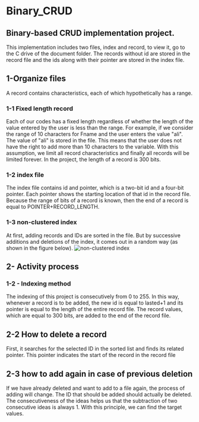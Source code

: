 # Binary_CRUD

## Binary-based CRUD implementation project.
This implementation includes two files, index and record, to view it, go to the C drive of the document folder.
The records without id are stored in the record file and the ids along with their pointer are stored in the index file.

## 1-Organize files
A record contains characteristics, each of which hypothetically has a range.

### 1-1 Fixed length record
Each of our codes has a fixed length regardless of whether the length of the value entered by the user is less than the range. For example, if we consider the range of 10 characters for Fname and the user enters the value "ali". The value of "ali" is stored in the file. This means that the user does not have the right to add more than 10 characters to the variable.
With this assumption, we limit all record characteristics and finally all records will be limited forever. In the project, the length of a record is 300 bits.

### 1-2 index file
The index file contains id and pointer, which is a two-bit id and a four-bit pointer. Each pointer shows the starting location of that id in the record file. Because the range of bits of a record is known, then the end of a record is equal to POINTER+RECORD_LENGTH.

### 1-3 non-clustered index
At first, adding records and IDs are sorted in the file. But by successive additions and deletions of the index, it comes out in a random way (as shown in the figure below).
![non-clustered index](https://dataschool.com/assets/images/sql-optimization/how_to_index/indexToTable.png)

## 2- Activity process
### 1-2 - Indexing method
The indexing of this project is consecutively from 0 to 255. In this way, whenever a record is to be added, the new id is equal to lasted+1 and its pointer is equal to the length of the entire record file. The record values, which are equal to 300 bits, are added to the end of the record file.

## 2-2 How to delete a record
First, it searches for the selected ID in the sorted list and finds its related pointer. This pointer indicates the start of the record in the record file

## 2-3 how to add again in case of previous deletion
If we have already deleted and want to add to a file again, the process of adding will change. The ID that should be added should actually be deleted. The consecutiveness of the ideas helps us that the subtraction of two consecutive ideas is always 1. With this principle, we can find the target values.
